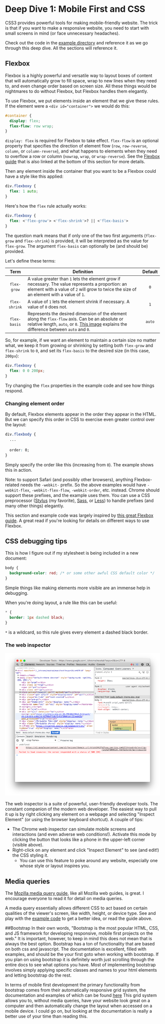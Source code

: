 # Deep Dive 1: Mobile First and CSS

CSS3 provides powerful tools for making mobile-friendly website. The trick is that if you want to make a responsive website, you need to start with small screens in mind (or face unnecessary headaches).

Check out the code in the [example directory](./example/) and reference it as we go through this deep dive. All the sections will reference it.

## Flexbox

Flexbox is a highly powerful and versatile way to layout boxes of content that will automatically grow to fill space, wrap to new lines when they need to, and even change order based on screen size. All these things would be nightmares to do without Flexbox, but Flexbox handles them elegantly.

To use Flexbox, we put elements inside an element that we give these rules. If the element were a `<div id="container">` we would do this:

```css
#container {
  display: flex;
  flex-flow: row wrap;
}
```

`display: flex` is required for Flexbox to take effect. `flex-flow` is an optional property that specifies the direction of element flow (`row`, `row-reverse`, `column`, or `column-reverse`), and what happens to elements when they need to overflow a row or column (`nowrap`, `wrap`, or `wrap-reverse`). See the [Flexbox guide](https://css-tricks.com/snippets/css/a-guide-to-flexbox/) that is also linked at the bottom of this section for more details.

Then any element inside the container that you want to be a Flexbox could have a style like this applied:

```css
div.flexboxy {
  flex: 1 auto;
}
```

Here's how the `flex` rule actually works:

```css
div.flexboxy {
  flex: <'flex-grow'> <'flex-shrink'>? || <'flex-basis'>
}
```

The question mark means that if only one of the two first arguments (`flex-grow` and `flex-shrink`) is provided, it will be interpreted as the value for `flex-grow`. The argument `flex-basis` can optionally be (and should be) provided.

Let's define these terms:

| Term | Definition | Default |
| :--: | ---------- | :-----: |
| `flex-grow` | A value greater than `1` lets the element grow if necessary. The value represents a proportion: an element with a value of `2` will grow to twice the size of an element with a value of `1`. | `0` |
| `flex-shrink` | A value of `1` lets the element shrink if necessary. A value of `0` does not. | `1` |
| `flex-basis` | Represents the desired dimension of the element along the `flex-flow` axis. Can be an absolute or relative length, `auto`, or `0`. [This image](http://www.w3.org/TR/css3-flexbox/images/rel-vs-abs-flex.svg) explains the difference between `auto` and `0`. | `auto` |

So, for example, if we want an element to maintain a certain size no matter what, we keep it from growing or shrinking by setting both `flex-grow` and `flex-shrink` to `0`, and set its `flex-basis` to the desired size (in this case, `200px`):

```css
div.flexboxy {
  flex: 0 0 200px;
}
```

Try changing the `flex` properties in the example code and see how things respond.

### Changing element order

By default, Flexbox elements appear in the order they appear in the HTML. But we can specify this order in CSS to exercise even greater control over the layout:

```css
div.flexbody {
  ...

  order: 0;
}
```

Simply specify the order like this (increasing from `0`). The example shows this in action.

Note: to support Safari (and possibly other browsers), anything Flexbox-related needs the `-webkit-` prefix. So the above examples would have `-webkit-flex`, `-webkit-flex-flow`, `-webkit-order`, etc. instead. Chrome should support these prefixes, and the example uses them. You can use a CSS preprocessor ([Stylus](https://learnboost.github.io/stylus/) (my favorite), [Sass](http://sass-lang.com), or [Less](http://lesscss.org)) to handle prefixes (and many other things) elegantly.

This section and example code was largely inspired by [this great Flexbox guide](https://css-tricks.com/snippets/css/a-guide-to-flexbox/). A great read if you're looking for details on different ways to use Flexbox.

## CSS debugging tips

This is how I figure out if my stylesheet is being included in a new document:

```css
body {
  background-color: red; /* or some other awful CSS default color */
}
```

Simple things like making elements more visible are an immense help in debugging.

When you're doing layout, a rule like this can be useful:

```css
* {
  border: 1px dashed black;
}
```

`*` is a wildcard, so this rule gives every element a dashed black border.

### The web inspector

![Chrome inspector](inspector.png)

The web inspector is a suite of powerful, user-friendly developer tools. The constant companion of the modern web developer. The easiest way to pull it up is by right clicking any element on a webpage and selecting "Inspect Element" (or using the browser keyboard shortcut). A couple of tips:

- The Chrome web inspector can simulate mobile screens and interactions (and even adverse web conditions!). Activate this mode by clicking the button that looks like a phone in the upper-left corner (visible above).
- Right-click on any element and click "Inspect Element" to see (and edit!) the CSS styling it.
  - You can use this feature to poke around any website, especially one whose style or layout inspires you.

## Media queries

The [Mozilla media query guide](https://developer.mozilla.org/en-US/docs/Web/Guide/CSS/Media_queries), like all Mozilla web guides, is great. I encourage everyone to read it for detail on media queries.

A media query essentially allows different CSS to act based on certain qualities of the viewer's screen, like width, height, or device type. See and play with the [example code](./example/) to get a better idea, or read the guide above.

##Bootstrap
In their own words, "Bootstrap is the most popular HTML, CSS, and JS framework for developing responsive, mobile first projects on the web." 
It is important, however, to keep in mind this does not mean that is always the best option. Bootstrap has a ton of functionality that are based on both css and javascript. 
The documentation is excellent, filled with examples, and should be the your first goto when working with bootstrap. 
If you plan on using bootstrap it is definitely worth just scrolling through the entire docs to see what options you have. 
Most of implementing bootstrap involves simply applying specific classes and names to your html elements and letting bootstrap do the rest. 

In terms of mobile first development the primary functionality from bootstrap comes from their automatically responsive grid system, the documentation and examples of which can be found [here](http://getbootstrap.com/css/#grid)
This grid system allows you to, without media queries, have your website look great on a computer and then automatically change the layout when accessed on a mobile device. 
I could go on, but looking at the documentation is really a better use of your time than reading this.

